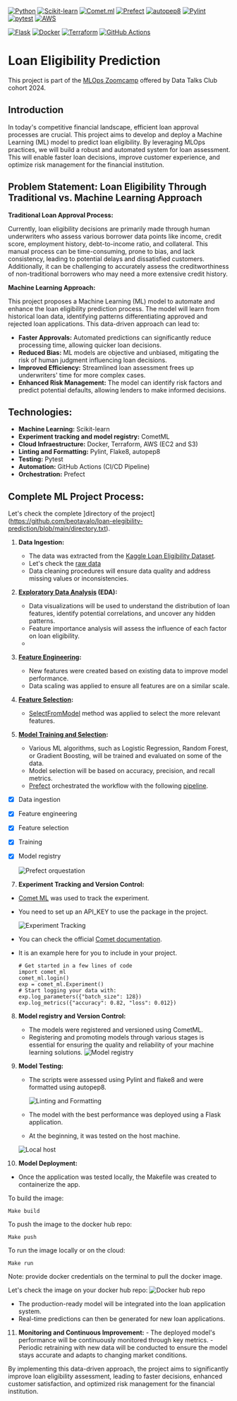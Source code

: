 [![Python](https://img.shields.io/badge/python-3.x-brightgreen.svg)](https://www.python.org/)
[![Scikit-learn](https://img.shields.io/badge/scikit--learn-v0.24-blue.svg)](https://scikit-learn.org/stable/)
[![Comet.ml](https://img.shields.io/badge/comet.ml-experiment-blue.svg)](https://www.comet.ml/)
[![Prefect](https://img.shields.io/badge/Prefect-Workflows-blue.svg)](https://www.prefect.io/)
[![autopep8](https://img.shields.io/badge/code%20style-pep8-orange.svg)](https://www.python.org/dev/peps/pep-0008/)
[![Pylint](https://img.shields.io/badge/Pylint-12.3-blue.svg)](https://www.pylint.org/)
[![pytest](https://img.shields.io/badge/pytest-6.2-blue.svg)](https://docs.pytest.org/en/stable/)
[![AWS](https://img.shields.io/badge/AWS-Powered-F08080.svg)](https://aws.amazon.com/)

[![Flask](https://img.shields.io/badge/flask-%23000.svg?style=for-the-badge&logo=flask&logoColor=white)](https://flask.palletsprojects.com/en/3.0.x/)
[![Docker](https://img.shields.io/badge/docker-%230db7ed.svg?style=for-the-badge&logo=docker&logoColor=white)](https://www.docker.com/)
[![Terraform](https://img.shields.io/badge/terraform-%235835CC.svg?style=for-the-badge&logo=terraform&logoColor=white)](https://www.terraform.io/)
[![GitHub Actions](https://img.shields.io/badge/github%20actions-%232671E5.svg?style=for-the-badge&logo=githubactions&logoColor=white)](https://docs.github.com/en/actions)

# Loan Eligibility Prediction

This project is part of the [MLOps Zoomcamp](https://github.com/DataTalksClub/mlops-zoomcamp) offered by Data Talks Club cohort 2024.
## Introduction
In today's competitive financial landscape, efficient loan approval processes are crucial. This project aims to develop and deploy a Machine Learning (ML) model to predict loan eligibility. By leveraging MLOps practices, we will build a robust and automated system for loan assessment. This will enable faster loan decisions, improve customer experience, and optimize risk management for the financial institution.

## Problem Statement: Loan Eligibility Through Traditional vs. Machine Learning Approach

**Traditional Loan Approval Process:**

Currently, loan eligibility decisions are primarily made through human underwriters who assess various borrower data points like income, credit score, employment history, debt-to-income ratio, and collateral. This manual process can be time-consuming, prone to bias, and lack consistency, leading to potential delays and dissatisfied customers. Additionally, it can be challenging to accurately assess the creditworthiness of non-traditional borrowers who may need a more extensive credit history.

**Machine Learning Approach:**

This project proposes a Machine Learning (ML) model to automate and enhance the loan eligibility prediction process. The model will learn from historical loan data, identifying patterns differentiating approved and rejected loan applications. This data-driven approach can lead to:

-   **Faster Approvals:** Automated predictions can significantly reduce processing time, allowing quicker loan decisions.
-   **Reduced Bias:** ML models are objective and unbiased, mitigating the risk of human judgment influencing loan decisions.
-   **Improved Efficiency:** Streamlined loan assessment frees up underwriters' time for more complex cases.
-   **Enhanced Risk Management:** The model can identify risk factors and predict potential defaults, allowing lenders to make informed decisions.

## Technologies:
* **Machine Learning:** Scikit-learn
* **Experiment tracking and model registry:** CometML
* **Cloud Infraestructure:** Docker, Terraform, AWS (EC2 and S3)
* **Linting and Formatting:** Pylint, Flake8, autopep8
* **Testing:** Pytest
* **Automation:** GitHub Actions (CI/CD Pipeline)
* **Orchestration:** Prefect

## Complete ML Project Process:
Let's check the complete ]directory of the project](https://github.com/beotavalo/loan-elegibility-prediction/blob/main/directory.txt).
1.  **Data Ingestion:**
    - The data was extracted from the [Kaggle Loan Eligibility Dataset](https://www.kaggle.com/code/vikasukani/loan-eligibility-prediction-machine-learning/input).
    -   Let's check the [raw data](https://github.com/beotavalo/loan-elegibility-prediction/tree/main/data/raw)
    -   Data cleaning procedures will ensure data quality and address missing values or inconsistencies.
      
2.  **[Exploratory Data Analysis](https://github.com/beotavalo/loan-elegibility-prediction/blob/main/notebooks/EDA.ipynb) (EDA):**
    -   Data visualizations will be used to understand the distribution of loan features, identify potential correlations, and uncover any hidden patterns.
    -   Feature importance analysis will assess the influence of each factor on loan eligibility.
    -   
3.  **[Feature Engineering](https://github.com/beotavalo/loan-elegibility-prediction/blob/main/notebooks/Feature%20Engineering.ipynb):**
    - New features were created based on existing data to improve model performance.
    - Data scaling was applied to ensure all features are on a similar scale.

5.  **[Feature Selection](https://github.com/beotavalo/loan-elegibility-prediction/blob/main/notebooks/Feature%20Selection.ipynb):**
    -   [SelectFromModel](https://scikit-learn.org/stable/modules/generated/sklearn.feature_selection.SelectFromModel.html) method was applied to select the more relevant features.
      
6.  **[Model Training and Selection](https://github.com/beotavalo/loan-elegibility-prediction/blob/main/notebooks/Modeling.ipynb):**
    -   Various ML algorithms, such as Logistic Regression, Random Forest, or Gradient Boosting, will be trained and evaluated on some of the data.
    -   Model selection will be based on accuracy, precision, and recall metrics.
    -   [Prefect](https://www.prefect.io/) orchestrated the workflow with the following [pipeline](https://github.com/beotavalo/loan-elegibility-prediction/blob/main/src/orchestrate.py).
       
- [x] Data ingestion
- [x] Feature engineering
- [x] Feature selection
- [x] Training
- [x] Model registry
      
     ![Prefect orquestation](/images/Prefect_workflow_orquestation.jpg)
      
7.  **Experiment Tracking and Version Control:**
   - [Comet ML](https://www.comet.com/site/) was used to track the experiment.
   - You need to set up an API_KEY to use the package in the project.
     
     ![Experiment Tracking](/images/Comet_experiment_traking.jpg)
     
-  You can check the official [Comet documentation](https://www.comet.com/docs/v2/).
-  It is an example here for you to include in your project.
     ```shell
     # Get started in a few lines of code
    import comet_ml
    comet_ml.login()
    exp = comet_ml.Experiment()
    # Start logging your data with:
    exp.log_parameters({"batch_size": 128})
    exp.log_metrics({"accuracy": 0.82, "loss": 0.012})
    ```

8.  **Model registry and Version Control:**
    -   The models were registered and versioned using CometML. 
    -   Registering and promoting models through various stages is essential for ensuring the quality and reliability of your machine learning solutions.
      ![Model registry](/images/Model_registry.jpg)
     
9.  **Model Testing:**
    - The scripts were assessed using Pylint and flake8 and were formatted using autopep8.
  
         ![Linting and Formatting](/images/Flake8.jpg)
      
    - The model with the best performance was deployed using a Flask application.
    -   At the beginning, it was tested on the host machine.
       
      ![Local host](https://github.com/beotavalo/loan-elegibility-prediction/blob/main/images/Local%20app2.jpg)
      
10.  **Model Deployment:**
 -   Once the application was tested locally, the Makefile was created to containerize the app.
   
 To build the image:
```
Make build
```
To push the image to the docker hub repo:
```
Make push
```

To run the image locally or on the cloud:
```
Make run
```

Note: provide docker credentials on the terminal to pull the docker image.

Let's check the image on your docker hub repo:
 ![Docker hub repo](/images/Dockerhub.jpg)

-  The production-ready model will be integrated into the loan application system.
-  Real-time predictions can then be generated for new loan applications.
      
11.  **Monitoring and Continuous Improvement:**
    -   The deployed model's performance will be continuously monitored through key metrics.
    -   Periodic retraining with new data will be conducted to ensure the model stays accurate and adapts to changing market conditions.

By implementing this data-driven approach, the project aims to significantly improve loan eligibility assessment, leading to faster decisions, enhanced customer satisfaction, and optimized risk management for the financial institution.
